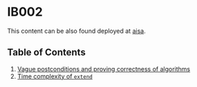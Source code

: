 # IB002

This content can be also found deployed at [aisa](https://fi.muni.cz/~xfocko/ib002).

## Table of Contents

1. [Vague postconditions and proving correctness of algorithms](content/postcondition-ambiguity/_index.md)
2. [Time complexity of `extend`](content/extend/_index.md)
